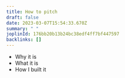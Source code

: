 ```yaml
---
title: How to pitch
draft: false
date: 2023-03-07T15:54:33.670Z
summary: " "
joplinId: 176bb20b13b24bc38edf4ff7bf447597
backlinks: []
---
```


- Why it is
- What it is
- How I built it
